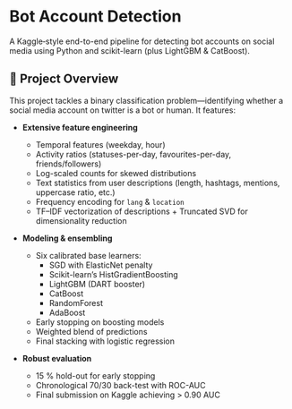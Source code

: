 # Bot Account Detection

A Kaggle‐style end-to-end pipeline for detecting bot accounts on social media using Python and scikit-learn (plus LightGBM & CatBoost).  

## 🚀 Project Overview

This project tackles a binary classification problem—identifying whether a social media account on twitter is a bot or human. It features:

- **Extensive feature engineering**  
  - Temporal features (weekday, hour)  
  - Activity ratios (statuses-per-day, favourites-per-day, friends/followers)  
  - Log-scaled counts for skewed distributions  
  - Text statistics from user descriptions (length, hashtags, mentions, uppercase ratio, etc.)  
  - Frequency encoding for `lang` & `location`  
  - TF–IDF vectorization of descriptions + Truncated SVD for dimensionality reduction  

- **Modeling & ensembling**  
  - Six calibrated base learners:  
    - SGD with ElasticNet penalty  
    - Scikit-learn’s HistGradientBoosting  
    - LightGBM (DART booster)  
    - CatBoost  
    - RandomForest  
    - AdaBoost  
  - Early stopping on boosting models  
  - Weighted blend of predictions  
  - Final stacking with logistic regression  

- **Robust evaluation**  
  - 15 % hold-out for early stopping  
  - Chronological 70/30 back-test with ROC-AUC  
  - Final submission on Kaggle achieving > 0.90 AUC  
